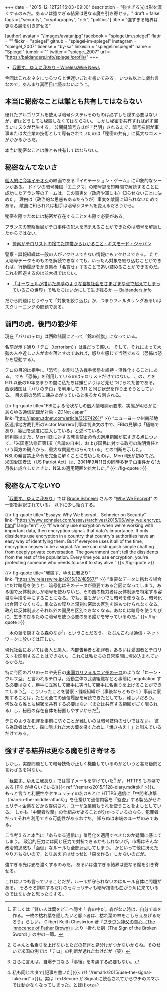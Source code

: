 +++
date = "2015-12-12T21:16:03+09:00"
description = "強すぎる光は影を濃くするのみだ。あるいは強すぎる結界は更なる魔を引き寄せる。"
draft = false
tags = ["security", "cryptography", "risk", "politics"]
title = "強すぎる結界は更なる魔を引き寄せる"

[author]
  avatar = "/images/avatar.jpg"
  facebook = "spiegel.im.spiegel"
  flattr = ""
  flickr = "spiegel"
  github = "spiegel-im-spiegel"
  instagram = "spiegel_2007"
  license = "by-sa"
  linkedin = "spiegelimspiegel"
  name = "Spiegel"
  tumblr = ""
  twitter = "spiegel_2007"
  url = "https://baldanders.info/spiegel/profile/"
+++

- [我匿す、ゆえに我あり - WirelessWire News](https://wirelesswire.jp/2015/12/48567/ "我匿す、ゆえに我あり - WirelessWire News（ワイヤレスワイヤーニュース）")

今回はこれをネタにつらつらと世迷いごとを書いてみる。
いつも以上に戯れ言なので，あんまり真面目に読まないように。

## 本当に秘密なことは誰とも共有してはならない

優れたアルゴリズムを使えば暗号システムそのものは必ずしも隠す必要はないが，鍵はどうしても秘匿しなくてはならない。
しかし秘密を共有すれば必ず漏えいリスクが発生する。
公開鍵暗号方式が「発明」されるまで，暗号技術が軍事または大企業の技術として専有されていたのは「秘密の共有」に莫大なコストがかかるからだ。

本当に秘密なことは誰とも共有してはならない。

## 秘密なんてないさ

[個人的に今年イチオシ](https://baldanders.info/spiegel/log2/000833.shtml)の映画である『イミテーション・ゲーム』に印象的なシーンがある。
ドイツの暗号機械「エニグマ」の暗号鍵を短時間で解読することに成功したアラン等のチームは，この事実を（政府や軍にも）知らせないことに決めた。
理由は（政治的な思惑もあるだろうが）事実を敵国に知られないためである。
敵国に知られれば相手は暗号システムを変えるだろうから。

秘密を隠すためには秘密が存在することをも隠す必要がある。

フランスの警察当局がテロ事件の犯人を捕まえることができたのは暗号を解読したからではない。

- [警察がテロリストの捨てた携帯からわかること : ギズモード・ジャパン](http://www.gizmodo.jp/2015/11/what-police-can-learn-from-a-terrorist.html)

警察・諜報組織は一般の人がアクセスできない情報にもアクセスできる。
たとえ暗号データそのものを解読できなくても，いったん対象を絞り込むことができれば，行動履歴をかき集め「名寄せ」することで追い詰めることができるのだ。
これを回避するのは並大抵ではない。

- [「オーウェルが描いた悪夢のような監視社会をさまざまな点で超えてしまっているこの世界」で私たちはいかにして生き残るか — Baldanders.info](https://baldanders.info/spiegel/log2/000768.shtml)

だから問題はどうやって「対象を絞り込む」か，つまりフィルタリングあるいはスクリーニングの問題である。

## 前門の虎，後門の狼少年

現在「パリのテロ」は西欧諸国にとって「錦の御旗」になっている。

名前が示す通り「テロ（terrorism）」は誰だって怖い。
そして，それによって大勢の人や近しい人が命を落とすのであれば，怒りを感じて当然である（恐怖は怒りを駆動する）。

テロの目的は相手に「恐怖」を刷り込み戦争状態を維持・活性化することにある。
でも「恐怖」を利用しているのはテロリストだけではない。
このことを 9.11 以後の10年あまりの間に私たちは嫌というほど見せつけられた筈である。
西欧諸国は「パリのテロ」を利用して 9.11 と同じ状況を作り出そうとしている。
目の前の恐怖に竦みあがっていると後ろから刺される。

{{< fig-quote title="FBIによる令状なしの個人情報開示要求、実態が明らかに–あらゆる通信記録が対象 - ZDNet Japan" link="http://japan.zdnet.com/article/35074261/" >}}
<q>ニューヨーク州南部地区連邦地方裁判所のVictor Marrero判事は判決文の中で、FBIの見解は「極端であり、範囲を過度に拡大している」と述べている。<br>
同判事はまた、Merrill氏に対する発言禁止命令の適用範囲が広すぎる点について、「米国憲法修正第1項（言論の自由）、および国民に対する政府の説明責任という両方の観点から、重大な問題をはらんでいる」との判断を示した。<br>
NSLの発言禁止命令を完全に解くことに成功したのは、Merrill氏が初めてだ。<br>
米国愛国者法（US Patriot Act）は、2001年9月11日の同時多発テロ事件から1カ月後に成立したときに、NSLの適用範囲を拡大した。</q>
{{< /fig-quote >}}

## 秘密なんてないYO

「[我匿す、ゆえに我あり]」では [Bruce Schneier](https://www.schneier.com/) さんの “[Why We Encrypt](https://www.schneier.com/essays/archives/2015/06/why_we_encrypt.html)” の一部を翻訳されている。
以下に少し紹介する。

{{< fig-quote title="Essays: Why We Encrypt - Schneier on Security" link="https://www.schneier.com/essays/archives/2015/06/why_we_encrypt.html" lang="en" >}}
<q>If we only use encryption when we’re working with important data, then encryption signals that data's importance. If only dissidents use encryption in a country, that country's authorities have an easy way of identifying them. But if everyone uses it all of the time, encryption ceases to be a signal. No one can distinguish simple chatting from deeply private conversation. The government can't tell the dissidents from the rest of the population. Every time you use encryption, you're protecting someone who needs to use it to stay alive.</q>
{{< /fig-quote >}}

{{< fig-quote title="我匿す、ゆえに我あり" link="https://wirelesswire.jp/2015/12/48567/" >}}
<q>重要なデータに携わる場合にだけ暗号を使うと、暗号化はそのデータが重要である合図になってしまう。ある国で反体制派しか暗号を使わないと、その国の権力者は反体制派を特定する容易な手段を手にすることになる。でも、誰もがいつでも暗号を使うなら、暗号化は合図でなくなる。単なるお喋りと深刻な密談の区別を誰もつけられなくなる。政府は反体制派とそれ以外の国民を区別できなくなる。あなたは暗号を使うたびに、生きのびるために暗号を使う必要のある誰かを守っているのだ。</q>
{{< /fig-quote >}}

「木の葉を隠すなら森のなか[^br]」ということだろう。
たぶんこれは通信・ネットワークに於いては正しい。

[^br]: 正しくは「賢い人は葉をどこへ隠す？ 森の中だ。森がない時は、自分で森を作る。一枚の枯れ葉を隠したいと願う者は、枯れ葉の林をこしらえあげるだろう」らしい。 Gilbert Keith Chesterton 著『[ブラウン神父の童心（The Innocence of Father Brown）](https://ja.wikipedia.org/wiki/%E3%83%96%E3%83%A9%E3%82%A6%E3%83%B3%E7%A5%9E%E7%88%B6%E3%81%AE%E7%AB%A5%E5%BF%83)』より「折れた剣（The Sign of the Broken Sword）」の中の一節。

現代社会においては善人と悪人，内部告発者と犯罪者，あるいは愛国者とテロリストを区別することはできない。
これらは私たちの日常空間に埋め込まれているからだ。

特に今回のパリのテロや先日の[米国カリフォルニア州のテロ](http://www.fsight.jp/articles/-/40737)のような「ローン・ウルフ型」と言われるテロは，活動主体の武装組織などと事前に negotiation する必要はなく，勝手に立案して勝手に実行して勝手に名乗りを上げることができてしまう[^a]。
こういったことを警察・諜報組織が（事後ならともかく）事前に察知することは，たとえ全ての通信履歴を解読できたとしても，難しいだろう。
何故なら誰とも秘密を共有する必要はない（または共有する範囲がごく限られる）し，秘密の存在自体を秘匿しやすいからだ[^b]。

[^a]: ちゃんと名乗りを上げないとただの犯罪と見分けがつかないからね。そのせいで米国の例では「テロ」の判断が遅れたわけだが（笑）
[^b]: さらに言えば，自爆テロなら「事後」を考慮する必要もない。

テロのような犯罪を事前に防ぐことが難しいのは暗号技術のせいではない。
彼ら為政者はただ，森に隠された木の葉を探すために「焼き払え！」と叫んでいるだけである。

## 強すぎる結界は更なる魔を引き寄せる

しかし，実際問題として暗号技術が正しく機能しているのかというと甚だ疑問と言わざるを得ない。

「[我匿す、ゆえに我あり]」では電子メールを挙げていた[^mua] が， HTTPS も基盤である [PKI が揺らいでいる]({{< ref "/remark/2015/1128-diary.md#pki" >}})。
もっと言うと利便性やセキュリティの名のもとに HTTPS 通信に「中間者攻撃（man-in-the-middle-attack）」を仕掛けて通信内容を「監査」する製品がセキュリティ企業などから提供され，ユーザ企業側もそれを使うことをよしとしている。
しかも「中間者攻撃」の仕組みがあることが分かっているのなら，犯罪者だってそれを利用できる可能性があるわけだ。
知らぬは末端のユーザのみである。

[^mua]: 私も同じネタで[記事を書いた]({{< ref "/remark/2015/use-the-signal-luke.md" >}})。実は TextSecure が Signal に統合されてからウチのスマホでは動かなくなってしまった。とほほ orz

こう考えると本当に「あらゆる通信に」暗号化を適用すべきなのか疑問に感じてしまう。
政治的圧力には同じ圧力で対抗できるかもしれないが，市場はそんな政治的思惑も「面倒」なルールも全部迂回してしまう。
かといって他に冴えたやり方もないので，とりあえずはせっせと「森を作る」しかないのだが。

強すぎる光は影を濃くするのみだ。
あるいは強すぎる結界は更なる魔を引き寄せる。

これはいつも言っていることだが，ルールが守られないのはルール自体に問題がある。
そろそろ排除するだけのセキュリティも暗号技術も曲がり角に来ているのではないかと思ったりする。

[我匿す、ゆえに我あり]: https://wirelesswire.jp/2015/12/48567/ "我匿す、ゆえに我あり - WirelessWire News（ワイヤレスワイヤーニュース）"